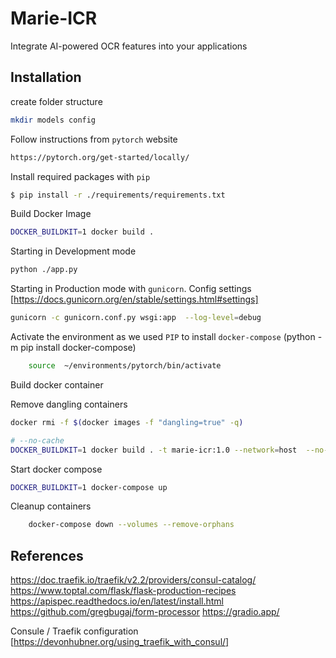# Marie-ICR
Integrate AI-powered OCR features into your applications


## Installation 

create folder structure

```sh 
mkdir models config
```

Follow instructions from `pytorch` website

```sh
https://pytorch.org/get-started/locally/
```

Install required packages with `pip`

```sh
$ pip install -r ./requirements/requirements.txt
```

Build Docker Image

```sh
DOCKER_BUILDKIT=1 docker build .
```

Starting in Development mode

```sh
python ./app.py
```

Starting in Production mode with `gunicorn`. Config settings [https://docs.gunicorn.org/en/stable/settings.html#settings]

```sh
gunicorn -c gunicorn.conf.py wsgi:app  --log-level=debug
```

Activate the environment as we used `PIP` to install `docker-compose` (python -m pip install docker-compose)

```sh
    source  ~/environments/pytorch/bin/activate
```

Build docker container


Remove dangling containers
```sh
docker rmi -f $(docker images -f "dangling=true" -q)
```


```sh
# --no-cache
DOCKER_BUILDKIT=1 docker build . -t marie-icr:1.0 --network=host  --no-cache
```


Start docker compose
```sh
DOCKER_BUILDKIT=1 docker-compose up
```

Cleanup containers
```sh
    docker-compose down --volumes --remove-orphans
```


## References
https://doc.traefik.io/traefik/v2.2/providers/consul-catalog/
https://www.toptal.com/flask/flask-production-recipes
https://apispec.readthedocs.io/en/latest/install.html
https://github.com/gregbugaj/form-processor
https://gradio.app/

Consule / Traefik configuration [https://devonhubner.org/using_traefik_with_consul/]


 